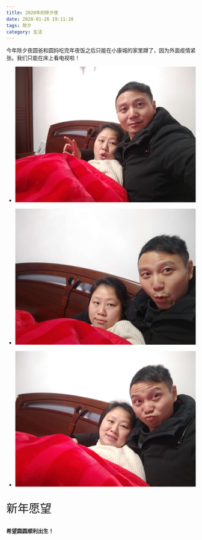 ```yaml
---
title: 2020年的除夕夜
date: 2020-01-26 19:11:28
tags: 除夕
category: 生活
---
```


今年除夕夜圆爸和圆妈吃完年夜饭之后只能在小康城的家里蹲了，因为外面疫情紧张。我们只能在床上看电视啦！

<!-- more -->

+ ![我们的除夕夜1](https://github.com/yuandian2020/photos/raw/master/newyear1.jpg)

+ ![2020除夕夜2](https://github.com/yuandian2020/photos/raw/master/newyear2.jpg)

+ ![2020除夕夜3](https://github.com/yuandian2020/photos/raw/master/newyear3.jpg)

<p style="font-size:30px">新年愿望</p>

**希望圆圆顺利出生！**